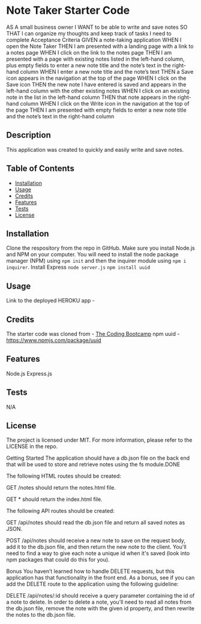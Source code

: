 # Note Taker Starter Code
AS A small business owner
I WANT to be able to write and save notes
SO THAT I can organize my thoughts and keep track of tasks I need to complete
Acceptance Criteria
GIVEN a note-taking application
WHEN I open the Note Taker
THEN I am presented with a landing page with a link to a notes page
WHEN I click on the link to the notes page
THEN I am presented with a page with existing notes listed in the left-hand column, plus empty fields to enter a new note title and the note’s text in the right-hand column
WHEN I enter a new note title and the note’s text
THEN a Save icon appears in the navigation at the top of the page
WHEN I click on the Save icon
THEN the new note I have entered is saved and appears in the left-hand column with the other existing notes
WHEN I click on an existing note in the list in the left-hand column
THEN that note appears in the right-hand column
WHEN I click on the Write icon in the navigation at the top of the page
THEN I am presented with empty fields to enter a new note title and the note’s text in the right-hand column



## Description
  This application was created to quickly and easily write and save notes.


## Table of Contents
  - [Installation](#installation)
  - [Usage](#usage)
  - [Credits](#credits)
  - [Features](#features)
  - [Tests](#tests)
  - [License](#license)


  ## Installation
  Clone the respository from the repo in GitHub. Make sure you install Node.js and NPM on your computer. You will need to install the node package manager (NPM) using `npm init` and then the inquirer module using `npm i inquirer`. Install Express
  `node server.js`
  `npm install uuid`


  ## Usage
Link to the deployed HEROKU app - 


## Credits
The starter code was cloned from - [The Coding Bootcamp](https://github.com/coding-boot-camp/miniature-eureka.git)
npm uuid - https://www.npmjs.com/package/uuid

## Features
Node.js
Express.js


## Tests 
N/A


## License
The project is licensed under MIT. For more information, please refer to the LICENSE in the repo.
  

Getting Started
The application should have a db.json file on the back end that will be used to store and retrieve notes using the fs module.DONE

The following HTML routes should be created:

GET /notes should return the notes.html file.

GET * should return the index.html file.

The following API routes should be created:

GET /api/notes should read the db.json file and return all saved notes as JSON.

POST /api/notes should receive a new note to save on the request body, add it to the db.json file, and then return the new note to the client. You'll need to find a way to give each note a unique id when it's saved (look into npm packages that could do this for you).

Bonus
You haven’t learned how to handle DELETE requests, but this application has that functionality in the front end. As a bonus, see if you can add the DELETE route to the application using the following guideline:

DELETE /api/notes/:id should receive a query parameter containing the id of a note to delete. In order to delete a note, you'll need to read all notes from the db.json file, remove the note with the given id property, and then rewrite the notes to the db.json file.